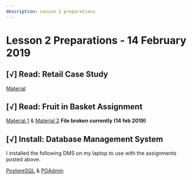```yaml
---
description: Lesson 2 preparations
---
```


# Lesson 2  Preparations - 14 February 2019

## \[√\] Read: Retail Case Study

[Material](https://docs.google.com/document/d/1kFLog6zBoPkPAv9TB2tNYEcrvWOx3CCmivf_P020cM8/edit)

## \[√\] Read: Fruit in Basket Assignment

[Material 1](https://docs.google.com/document/d/150ejNf57-NHseszU83XhWCmDDkR73-5ZiACDpGn3W9g/edit) & [Material 2](https://drive.google.com/file/d/1xfVurcdaYD2oT29zqD7BFax2Bt2gKd3S/view) **File broken currently \(14 feb 2019\)**

## \[√\] Install: Database Management System

I installed the following DMS on my laptop to use with the assignments posted above.

[PostgreSQL](https://www.postgresql.org) & [PGAdmin](https://www.pgadmin.org)

